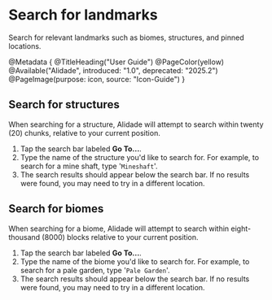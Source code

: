 # Search for landmarks

Search for relevant landmarks such as biomes, structures, and pinned locations.

@Metadata {
    @TitleHeading("User Guide")
    @PageColor(yellow)
    @Available("Alidade", introduced: "1.0", deprecated: "2025.2")
    @PageImage(purpose: icon, source: "Icon-Guide")
}

## Search for structures

When searching for a structure, Alidade will attempt to search within
twenty (20) chunks, relative to your current position. 

1. Tap the search bar labeled **Go To...**.
2. Type the name of the structure you'd like to search for. For example, to
   search for a mine shaft, type '`Mineshaft`'.
3. The search results should appear below the search bar. If no results
   were found, you may need to try in a different location.

## Search for biomes

When searching for a biome, Alidade will attempt to search within
eight-thousand (8000) blocks relative to your current position. 

1. Tap the search bar labeled **Go To...**.
2. Type the name of the biome you'd like to search for. For example, to
   search for a pale garden, type '`Pale Garden`'.
3. The search results should appear below the search bar. If no results
   were found, you may need to try in a different location.
